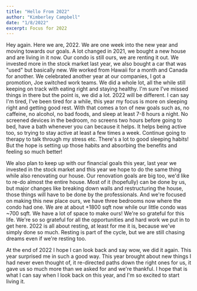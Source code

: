 ```yaml
---
title: "Hello From 2022"
author: "Kimberley Campbell"
date: "1/8/2022"
excerpt: Focus for 2022
---
```


Hey again. Here we are, 2022. We are one week into the new year and moving towards our goals. A lot changed in 2021, we bought a new house and are living in it now. Our condo is still ours, we are renting it out. We invested more in the stock market last year, we also bought a car that was "used" but basically new. We worked from Hawaii for a month and Canada for another. We celebrated another year at our companies, I got a promotion, Joe switched work teams. We did a whole lot, all the while still keeping on track with eating right and staying healthy. I'm sure I've missed things in there but the point is, we did a lot. 2022 will be different. I can say I'm tired, I've been tired for a while, this year my focus is more on sleeping right and getting good rest. With that comes a ton of new goals such as, no caffeine, no alcohol, no bad foods, and sleep at least 7-8 hours a night. No screened devices in the bedroom, no screens two hours before going to bed, have a bath whenever you can because it helps. It helps being active too, so trying to stay active at least a few times a week. Continue going to therapy to talk through my stress etc. There's a lot to good sleeping habits! But the hope is setting up those habits and absorbing the benefits and feeling so much better! 

We also plan to keep up with our financial goals this year, last year we invested in the stock market and this year we hope to do the same thing while also renovating our house. Our renovation goals are big too, we'd like to re-do almost the entire house. Most of it (hopefully) can be done by us, but major changes like breaking down walls and restructuring the house, those things will have to be done by the professionals. And we're focused on making this new place ours, we have three bedrooms now where the condo had one. We are at about +1800 sqft now while our little condo was ~700 sqft. We have a lot of space to make ours! We're so grateful for this life. We're so so grateful for all the opportunities and hard work we put in to get here. 2022 is all about resting, at least for me it is, because we've simply done so much. Resting is part of the cycle, but we are still chasing dreams even if we're resting too. 

At the end of 2022 I hope I can look back and say wow, we did it again. This year surprised me in such a good way. This year brought about new things I had never even thought of, it re-directed paths down the right ones for us, it gave us so much more than we asked for and we're thankful. I hope that is what I can say when I look back on this year, and I'm so excited to start living it. 
